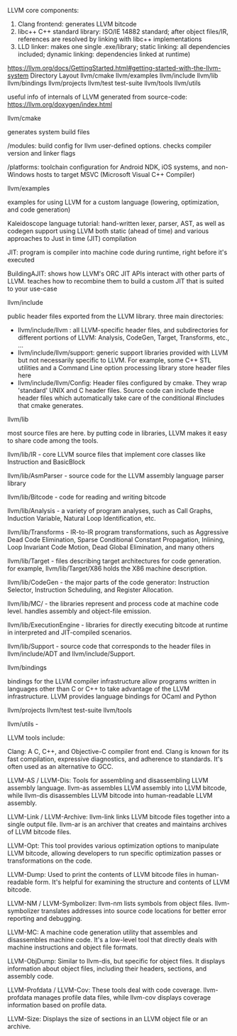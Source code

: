 LLVM core components:
1. Clang frontend: generates LLVM bitcode
2. libc++ C++ standard library: ISO/IE 14882 standard; after object files/IR, references are resolved by linking with libc++ implementations
3. LLD linker: makes one single .exe/library; static linking: all dependencies included; dynamic linking: dependencies linked at runtime)

https://llvm.org/docs/GettingStarted.html#getting-started-with-the-llvm-system
Directory Layout
llvm/cmake
llvm/examples
llvm/include
llvm/lib
llvm/bindings
llvm/projects
llvm/test
test-suite
llvm/tools
llvm/utils

useful info of internals of LLVM generated from source-code: https://llvm.org/doxygen/index.html 


llvm/cmake

generates system build files

/modules: build config for llvm user-defined options. checks compiler version and linker flags

/platforms: toolchain configuration for Android NDK, iOS systems, and non-Windows hosts to target MSVC (Microsoft Visual C++ Compiler)



llvm/examples

examples for using LLVM for a custom language (lowering, optimization, and code generation)

Kaleidoscope language tutorial: hand-written lexer, parser, AST, as well as codegen support using LLVM both static (ahead of time) and various approaches to Just in time (JIT) compilation

JIT: program is compiler into machine code during runtime, right before it's executed

BuildingAJIT: shows how LLVM's ORC JIT APIs interact with other parts of LLVM. teaches how to recombine them to build a custom JIT that is suited to your use-case




llvm/include

public header files exported from the LLVM library. three main directories:

- llvm/include/llvm : all LLVM-specific header files, and subdirectories for different portions of LLVM: Analysis, CodeGen, Target, Transforms, etc., ...
- llvm/include/llvm/support: generic support libraries provided with LLVM but not necessarily specific to LLVM. For example, some C++ STL utilities and a Command Line option processing library store header files here
- llvm/include/llvm/Config: Header files configured by cmake. They wrap 'standard' UNIX and C header files. Source code can include these header files which automatically take care of the conditional #includes that cmake generates.




llvm/lib

most source files are here. by putting code in libraries, LLVM makes it easy to share code among the tools.

llvm/lib/IR - core LLVM source files that implement core classes like Instruction and BasicBlock

llvm/lib/AsmParser - source code for the LLVM assembly language parser library

llvm/lib/Bitcode - code for reading and writing bitcode

llvm/lib/Analysis - a variety of program analyses, such as Call Graphs, Induction Variable, Natural Loop Identification, etc.

llvm/lib/Transforms - IR-to-IR program transformations, such as Aggressive Dead Code Elimination, Sparse Conditional Constant Propagation, Inlining, Loop Invariant Code Motion, Dead Global Elimination, and many others

llvm/lib/Target - files describing target architectures for code generation. for example, llvm/lib/Target/X86 holds the X86 machine description.

llvm/lib/CodeGen - the major parts of the code generator: Instruction Selector, Instruction Scheduling, and Register Allocation.

llvm/lib/MC/ - the libraries represent and process code at machine code level. handles assembly and object-file emission.

llvm/lib/ExecutionEngine - libraries for directly executing bitcode at runtime in interpreted and JIT-compiled scenarios.

llvm/lib/Support - source code that corresponds to the header files in llvm/include/ADT and llvm/include/Support.



















llvm/bindings

bindings for the LLVM compiler infrastructure allow programs written in languages other than C or C++ to take advantage of the LLVM infrastructure. LLVM provides language bindings for OCaml and Python




















llvm/projects
llvm/test
test-suite
llvm/tools














llvm/utils - 









LLVM tools include:

Clang: A C, C++, and Objective-C compiler front end. Clang is known for its fast compilation, expressive diagnostics, and adherence to standards. It's often used as an alternative to GCC.

LLVM-AS / LLVM-Dis: Tools for assembling and disassembling LLVM assembly language. llvm-as assembles LLVM assembly into LLVM bitcode, while llvm-dis disassembles LLVM bitcode into human-readable LLVM assembly.

LLVM-Link / LLVM-Archive: llvm-link links LLVM bitcode files together into a single output file. llvm-ar is an archiver that creates and maintains archives of LLVM bitcode files.

LLVM-Opt: This tool provides various optimization options to manipulate LLVM bitcode, allowing developers to run specific optimization passes or transformations on the code.

LLVM-Dump: Used to print the contents of LLVM bitcode files in human-readable form. It's helpful for examining the structure and contents of LLVM bitcode.

LLVM-NM / LLVM-Symbolizer: llvm-nm lists symbols from object files. llvm-symbolizer translates addresses into source code locations for better error reporting and debugging.

LLVM-MC: A machine code generation utility that assembles and disassembles machine code. It's a low-level tool that directly deals with machine instructions and object file formats.

LLVM-ObjDump: Similar to llvm-dis, but specific for object files. It displays information about object files, including their headers, sections, and assembly code.

LLVM-Profdata / LLVM-Cov: These tools deal with code coverage. llvm-profdata manages profile data files, while llvm-cov displays coverage information based on profile data.

LLVM-Size: Displays the size of sections in an LLVM object file or an archive.

